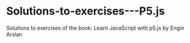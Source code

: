 # Solutions-to-exercises---P5.js
Solutions to exercises of the book: Learn JavaScript with p5.js by Engin Arslan
